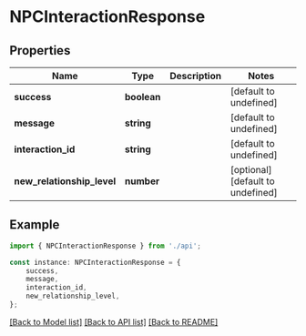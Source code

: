 # NPCInteractionResponse


## Properties

Name | Type | Description | Notes
------------ | ------------- | ------------- | -------------
**success** | **boolean** |  | [default to undefined]
**message** | **string** |  | [default to undefined]
**interaction_id** | **string** |  | [default to undefined]
**new_relationship_level** | **number** |  | [optional] [default to undefined]

## Example

```typescript
import { NPCInteractionResponse } from './api';

const instance: NPCInteractionResponse = {
    success,
    message,
    interaction_id,
    new_relationship_level,
};
```

[[Back to Model list]](../README.md#documentation-for-models) [[Back to API list]](../README.md#documentation-for-api-endpoints) [[Back to README]](../README.md)
